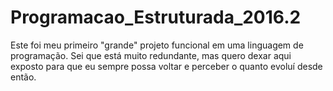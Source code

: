 # Programacao_Estruturada_2016.2
  Este foi meu primeiro "grande" projeto funcional em uma linguagem de programação. 
  Sei que está muito redundante, mas quero dexar aqui exposto para que eu sempre possa voltar e perceber o quanto evoluí desde então.
